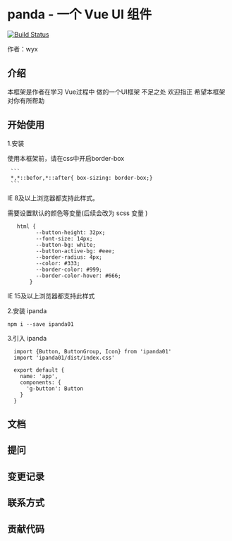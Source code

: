 # panda - 一个 Vue UI 组件
[![Build Status](https://travis-ci.org/wyx318/panda.svg?branch=master)](https://travis-ci.org/wyx318/panda)

 作者：wyx 
 ## 介绍
 本框架是作者在学习 Vue过程中 做的一个UI框架 不足之处 欢迎指正 希望本框架对你有所帮助
 ## 开始使用  
 
1.安装 
   
   使用本框架前，请在css中开启border-box
     
     ```
     *,*::befor,*::after{ box-sizing: border-box;}
     ```
 IE 8及以上浏览器都支持此样式。
 
 需要设置默认的颜色等变量(后续会改为 scss 变量 )
 ```
    html {
          --button-height: 32px;
          --font-size: 14px;
          --button-bg: white;
          --button-active-bg: #eee;
          --border-radius: 4px;
          --color: #333;
          --border-color: #999;
          --border-color-hover: #666;
        }

```
  IE 15及以上浏览器都支持此样式
  
 2.安装 ipanda 
 ```
npm i --save ipanda01
```

3.引入 ipanda
```
  import {Button, ButtonGroup, Icon} from 'ipanda01'
  import 'ipanda01/dist/index.css'

  export default {
    name: 'app',
    components: {
      'g-button': Button
    }
  }
```
 ## 文档 
 
 ## 提问 
 
 ## 变更记录
 
 ## 联系方式
 
## 贡献代码 
 
 
